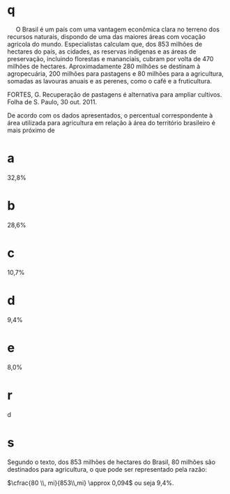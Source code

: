 # q
     O Brasil é um país com uma vantagem econômica clara no terreno dos recursos naturais, dispondo de uma das maiores áreas com vocação agrícola do mundo. Especialistas calculam que, dos 853 milhões de hectares do país, as cidades, as reservas indígenas e as áreas de preservação, incluindo florestas e mananciais, cubram por volta de 470 milhões de hectares. Aproximadamente 280 milhões se destinam à agropecuária, 200 milhões para pastagens e 80 milhões para a agricultura, somadas as lavouras anuais e as perenes, como o café e a fruticultura.

FORTES, G. Recuperação de pastagens é alternativa para ampliar cultivos.\
Folha de S. Paulo, 30 out. 2011.

De acordo com os dados apresentados, o percentual correspondente à área utilizada para agricultura em relação à área do território brasileiro é mais próximo de

# a
32,8%

# b
28,6%

# c
10,7%

# d
9,4%

# e
8,0%

# r
d

# s
Segundo o texto, dos 853 milhões de hectares do Brasil, 80 milhões são destinados para agricultura, o que pode ser representado pela razão:

$\cfrac{80 \\, mi}{853\\,mi} \approx 0,094$ ou seja 9,4%.
